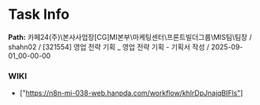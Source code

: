 # Task Info

**Path:** 카페24(주)\본사사업장\[CG]MI본부\마케팅센터\프론트빌더그룹\MIS팀\팀장 / shahn02 / [321554] 영업 전략 기획 _ 영업 전략 기획 - 기획서 작성 / 2025-09-01_00-00-00

### WIKI
- ["https://n8n-mi-038-web.hanpda.com/workflow/khIrDpJnajqBIFls"]

